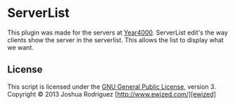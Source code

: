 ServerList
======
This plugin was made for the servers at [Year4000]. ServerList edit's the way
clients show the server in the serverlist. This allows the list to display what
we want.

License
------
This script is licensed under the [GNU General Public License][license], version 3.
Copyright &copy; 2013 Joshua Rodriguez [http://www.ewized.com/][ewized]

[license]: https://github.com/Year4000/start-script/blob/master/LICENSE.md
[year4000]: http://www.year4000.net/
[ewized]: http://www.ewized.com/
